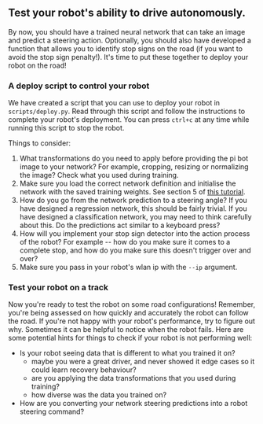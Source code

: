 ## Test your robot's ability to drive autonomously.

By now, you should have a trained neural network that can take an image and predict a steering action. Optionally, you should also have developed a function that allows you to identify stop signs on the road (if you want to avoid the stop sign penalty!). It's time to put these together to deploy your robot on the road!

### A deploy script to control your robot
We have created a script that you can use to deploy your robot in ```scripts/deploy.py```. Read through this script and follow the instructions to complete your robot's deployment. You can press ```ctrl+c``` at any time while running this script to stop the robot.

Things to consider:
1. What transformations do you need to apply before providing the pi bot image to your network? For example, cropping, resizing or normalizing the image? Check what you used during training.
2. Make sure you load the correct network definition and initialise the network with the saved training weights. See section 5 of [this tutorial](https://pytorch.org/tutorials/beginner/blitz/cifar10_tutorial.html).
3. How do you go from the network prediction to a steering angle? If you have designed a regression network, this should be fairly trivial. If you have designed a classification network, you may need to think carefully about this. Do the predictions act similar to a keyboard press?
4. How will you implement your stop sign detector into the action process of the robot? For example -- how do you make sure it comes to a complete stop, and how do you make sure this doesn't trigger over and over?
5. Make sure you pass in your robot's wlan ip with the ```--ip``` argument.

### Test your robot on a track
Now you're ready to test the robot on some road configurations! Remember, you're being assessed on how quickly and accurately the robot can follow the road. If you're not happy with your robot's performance, try to figure out why. Sometimes it can be helpful to notice when the robot fails. Here are some potential hints for things to check if your robot is not performing well:
* Is your robot seeing data that is different to what you trained it on?
  * maybe you were a great driver, and never showed it edge cases so it could learn recovery behaviour?
  * are you applying the data transformations that you used during training?
  * how diverse was the data you trained on?
* How are you converting your network steering predictions into a robot steering command?
